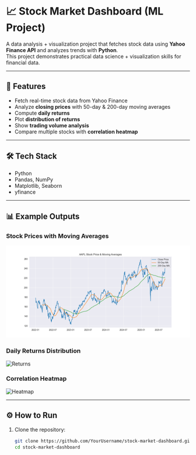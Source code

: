 # 📈 Stock Market Dashboard (ML Project)

A data analysis + visualization project that fetches stock data using **Yahoo Finance API** and analyzes trends with **Python**.  
This project demonstrates practical data science + visualization skills for financial data.

---

## 🚀 Features
- Fetch real-time stock data from Yahoo Finance  
- Analyze **closing prices** with 50-day & 200-day moving averages  
- Compute **daily returns**  
- Plot **distribution of returns**  
- Show **trading volume analysis**  
- Compare multiple stocks with **correlation heatmap**  

---

## 🛠 Tech Stack
- Python  
- Pandas, NumPy  
- Matplotlib, Seaborn  
- yfinance  

---

## 📊 Example Outputs
### Stock Prices with Moving Averages
![Stock Prices](AAPL_price_ma.png)

### Daily Returns Distribution
![Returns](returns_hist.png)

### Correlation Heatmap
![Heatmap](heatmap.png)

---

## ⚙️ How to Run
1. Clone the repository:
   ```bash
   git clone https://github.com/YourUsername/stock-market-dashboard.git
   cd stock-market-dashboard
